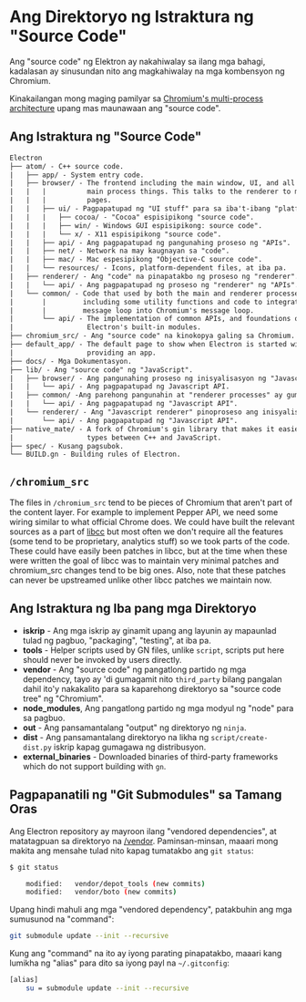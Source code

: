 # Ang Direktoryo ng Istraktura ng "Source Code"

Ang "source code" ng Elektron ay nakahiwalay sa ilang mga bahagi, kadalasan ay sinusundan nito ang magkahiwalay na mga kombensyon ng Chromium.

Kinakailangan mong maging pamilyar sa [Chromium's multi-process architecture](https://dev.chromium.org/developers/design-documents/multi-process-architecture) upang mas maunawaan ang "source code".

## Ang Istraktura ng "Source Code"

```diff
Electron
├── atom/ - C++ source code.
|   ├── app/ - System entry code.
|   ├── browser/ - The frontend including the main window, UI, and all of the
|   |   |          main process things. This talks to the renderer to manage web
|   |   |          pages.
|   |   ├── ui/ - Pagpapatupad ng "UI stuff" para sa iba't-ibang "platform".
|   |   |   ├── cocoa/ - "Cocoa" espisipikong "source code".
|   |   |   ├── win/ - Windows GUI espisipikong: source code".
|   |   |   └── x/ - X11 espisipikong "source code".
|   |   ├── api/ - Ang pagpapatupad ng pangunahing proseso ng "APIs".
|   |   ├── net/ - Network na may kaugnayan sa "code".
|   |   ├── mac/ - Mac espesipikong "Objective-C source code".
|   |   └── resources/ - Icons, platform-dependent files, at iba pa.
|   ├── renderer/ - Ang "code" na pinapatakbo ng proseso ng "renderer".
|   |   └── api/ - Ang pagpapatupad ng proseso ng "renderer" ng "APIs".
|   └── common/ - Code that used by both the main and renderer processes,
|       |         including some utility functions and code to integrate node's
|       |         message loop into Chromium's message loop.
|       └── api/ - The implementation of common APIs, and foundations of
|                  Electron's built-in modules.
├── chromium_src/ - Ang "source code" na kinokopya galing sa Chromium. Tingnan sa ibaba.
├── default_app/ - The default page to show when Electron is started without
|                  providing an app.
├── docs/ - Mga Dokumentasyon.
├── lib/ - Ang "source code" ng "JavaScript".
|   ├── browser/ - Ang pangunahing proseso ng inisyalisasyon ng "Javascript code".
|   |   └── api/ - Ang pagpapatupad ng Javascript API.
|   ├── common/ -Ang parehong pangunahin at "renderer processes" ay gumamit ng "JavaScript"
|   |   └── api/ - Ang pagpapatupad ng "Javascript API".
|   └── renderer/ - Ang "Javascript renderer" pinoproseso ang inisyalisasyon ng "code".
|       └── api/ - Ang pagpapatupad ng "Javascript API".
├── native_mate/ - A fork of Chromium's gin library that makes it easier to marshal
|                  types between C++ and JavaScript.
├── spec/ - Kusang pagsubok.
└── BUILD.gn - Building rules of Electron.
```

## `/chromium_src`

The files in `/chromium_src` tend to be pieces of Chromium that aren't part of the content layer. For example to implement Pepper API, we need some wiring similar to what official Chrome does. We could have built the relevant sources as a part of [libcc](../glossary.md#libchromiumcontent) but most often we don't require all the features (some tend to be proprietary, analytics stuff) so we took parts of the code. These could have easily been patches in libcc, but at the time when these were written the goal of libcc was to maintain very minimal patches and chromium_src changes tend to be big ones. Also, note that these patches can never be upstreamed unlike other libcc patches we maintain now.

## Ang Istraktura ng Iba pang mga Direktoryo

* **iskrip** - Ang mga iskrip ay ginamit upang ang layunin ay mapaunlad tulad ng pagbuo, "packaging", "testing", at iba pa.
* **tools** - Helper scripts used by GN files, unlike `script`, scripts put here should never be invoked by users directly.
* **vendor** - Ang "source code" ng pangatlong partido ng mga dependency, tayo ay 'di gumagamit nito `third_party` bilang pangalan dahil ito'y nakakalito para sa kaparehong direktoryo sa "source code tree" ng "Chromium".
* **node_modules**, Ang pangatlong partido ng mga modyul ng "node" para sa pagbuo.
* **out** - Ang pansamantalang "output" ng direktoryo ng `ninja`.
* **dist** - Ang pansamantalang direktoryo na likha ng `script/create-dist.py` iskrip kapag gumagawa ng distribusyon.
* **external_binaries** - Downloaded binaries of third-party frameworks which do not support building with `gn`.

## Pagpapanatili ng "Git Submodules" sa Tamang Oras

Ang Electron repository ay mayroon ilang "vendored dependencies", at matatagpuan sa direktoryo na [/vendor](https://github.com/electron/electron/tree/master/vendor). Paminsan-minsan, maaari mong makita ang mensahe tulad nito kapag tumatakbo ang `git status`:

```sh
$ git status

    modified:   vendor/depot_tools (new commits)
    modified:   vendor/boto (new commits)
```

Upang hindi mahuli ang mga "vendored dependency", patakbuhin ang mga sumusunod na "command":

```sh
git submodule update --init --recursive
```

Kung ang "command" na ito ay iyong parating pinapatakbo, maaari kang lumikha ng "alias" para dito sa iyong payl na `~/.gitconfig`:

```sh
[alias]
    su = submodule update --init --recursive
```